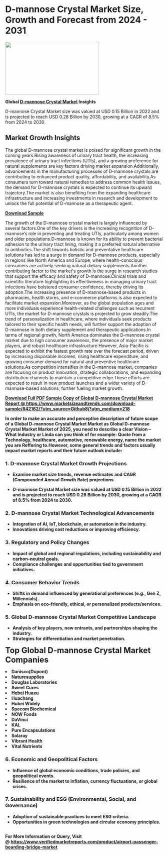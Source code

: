 <H1>D-mannose Crystal Market Size, Growth and Forecast from 2024 - 2031</H1><img class="aligncenter size-medium wp-image-584254" src="https://thirdeyenews.in/wp-content/uploads/2024/09/Global-Market-Research-300x168.jpeg" alt="" width="300" height="168" /><p><strong>Global&nbsp;<a href="https://www.marketsizeandtrends.com/download-sample/642162/?utm_source=Github8j?utm_medium=218">D-mannose Crystal Market</a> Insights</strong></p><p>D-mannose Crystal Market size was valued at USD 0.15 Billion in 2022 and is projected to reach USD 0.28 Billion by 2030, growing at a CAGR of 8.5% from 2024 to 2030.</p><p><h2>Market Growth Insights</h2> <p>The global D-mannose crystal market is poised for significant growth in the coming years.Rising awareness of urinary tract health, the increasing prevalence of urinary tract infections (UTIs), and a growing preference for natural supplements are key factors driving market expansion.Additionally, advancements in the manufacturing processes of D-mannose crystals are contributing to enhanced product quality, affordability, and availability.As consumers turn toward natural remedies to address common health issues, the demand for D-mannose crystals is expected to continue its upward trajectory.The market is also benefiting from the expanding healthcare infrastructure and increasing investments in research and development to unlock the full potential of D-mannose as a therapeutic agent.</p> <p><strong><a href="#">Download Sample</a></strong></p> <p>The growth of the D-mannose crystal market is largely influenced by several factors.One of the key drivers is the increasing recognition of D-mannose’s role in preventing and treating UTIs, particularly among women and older populations.D-mannose is known for its ability to prevent bacterial adhesion to the urinary tract lining, making it a preferred natural alternative to antibiotics.The shift towards holistic and preventative healthcare solutions has led to a surge in demand for D-mannose products, especially in regions like North America and Europe, where health-conscious consumers are actively seeking natural dietary supplements.Another contributing factor to the market's growth is the surge in research studies that support the efficacy and safety of D-mannose.Clinical trials and scientific literature highlighting its effectiveness in managing urinary tract infections have bolstered consumer confidence, thereby driving its adoption.The increasing presence of D-mannose-based products in pharmacies, health stores, and e-commerce platforms is also expected to facilitate market expansion.Moreover, as the global population ages and more individuals experience health-related challenges such as recurrent UTIs, the market for D-mannose crystals is projected to grow steadily.The trend of personalization in healthcare, where individuals seek products tailored to their specific health needs, will further support the adoption of D-mannose in both dietary supplement and therapeutic applications.In terms of regional growth, North America dominates the D-mannose crystal market due to high consumer awareness, the presence of major market players, and robust healthcare infrastructure.However, Asia-Pacific is expected to exhibit the fastest growth rate over the forecast period, driven by increasing disposable incomes, rising healthcare expenditure, and growing consumer demand for natural and preventive healthcare solutions.As competition intensifies in the D-mannose market, companies are focusing on product innovation, strategic collaborations, and expanding distribution channels to maintain a competitive edge.These efforts are expected to result in new product launches and a wider variety of D-mannose-based solutions, further fueling market growth.<p><strong><a href="#"></p><p><span class=""><strong>Download Full PDF Sample Copy of Global D-mannose Crystal Market Report</strong> @ <a href="https://www.marketsizeandtrends.com/download-sample/642162/?utm_source=Github8j?utm_medium=218" target="_blank">https://www.marketsizeandtrends.com/download-sample/642162/?utm_source=Github8j?utm_medium=218</a></span></p><p>In order to make an accurate and perceptive description of future scope of a Global&nbsp;D-mannose Crystal Market Market as Global&nbsp;D-mannose Crystal Market Market of 2025, you need to describe a clear Vision &ndash; What Industry or Linda can you think of for example: Quote from a Technology, healthcare, automotive, renewable energy, name the market you are Reffering to.However, some general trends and factors usually impact market reports and their future outlook include:</p><h3>1.&nbsp;<strong>D-mannose Crystal Market Growth Projections</strong></h3><ul><li>Examine market size trends, revenue estimates and CAGR (Compounded Annual Growth Rate) projections.</li><li><p>D-mannose Crystal Market size was valued at USD 0.15 Billion in 2022 and is projected to reach USD 0.28 Billion by 2030, growing at a CAGR of 8.5% from 2024 to 2030.</p></li></ul><h3>2.&nbsp;<strong>D-mannose Crystal Market Technological Advancements</strong></h3><ul><li>Integration of AI, IoT, blockchain, or automation in the industry.</li><li>Innovations driving cost reductions or improving efficiency.</li></ul><h3>3.&nbsp;<strong>Regulatory and Policy Changes</strong></h3><ul><li>Impact of global and regional regulations, including sustainability and carbon-neutral goals.</li><li>Compliance challenges and opportunities tied to government initiatives.</li></ul><h3>4.&nbsp;<strong>Consumer Behavior Trends</strong></h3><ul><li>Shifts in demand influenced by generational preferences (e.g., Gen Z, Millennials).</li><li>Emphasis on eco-friendly, ethical, or personalized products/services.</li></ul><h3>5.&nbsp;<strong>Global D-mannose Crystal Market Competitive Landscape</strong></h3><ul><li>Analysis of key players, new entrants, and partnerships shaping the industry.</li><li>Strategies for differentiation and market penetration.</li></ul><p data-pm-slice="1 1 []"><span style="color: inherit; font-family: inherit; font-size: 25px;">Top Global D-mannose Crystal Market Companies</span></p><div class="" data-test-id=""><p><li>Danisco(Dupont)</li><li> Naturesupplies</li><li> Douglas Laboratories</li><li> Sweet Cures</li><li> Hebei Huaxu</li><li> Huachang</li><li> Hubei Widely</li><li> Specom Biochemical</li><li> NOW Foods</li><li> DaVinci</li><li> KAL</li><li> Pure Encapsulations</li><li> Solaray</li><li> Vibrant Health</li><li> Vital Nutrients</li></p></div><h3>6.&nbsp;<strong>Economic and Geopolitical Factors</strong></h3><ul><li>Influence of global economic conditions, trade policies, and geopolitical events.</li><li>Resilience of the market to inflation, currency fluctuations, or global crises.</li></ul><h3>7.&nbsp;<strong>Sustainability and ESG (Environmental, Social, and Governance)</strong></h3><ul><li>Adoption of sustainable practices to meet ESG criteria.</li><li>Opportunities in green technologies and circular economy principles.</li></ul><h2><strong style="font-size: 14px;">For More Information or Query, Visit @&nbsp;</strong><a style="background-color: #ffffff; font-size: 14px;" href="https://www.marketsizeandtrends.com/report/d-mannose-crystal-market/" target="_blank">https://www.verifiedmarketreports.com/product/airport-passenger-boarding-bridge-market</a></h2>